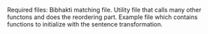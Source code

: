 Required files:
Bibhakti matching file.
Utility file that calls many other functons and does the reordering part.
Example file which contains functions to initialize with the sentence transformation.
